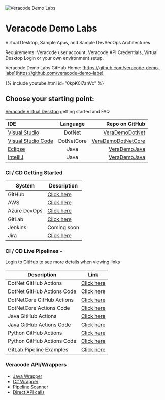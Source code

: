 ![Veracode Demo Labs](/images/veracode-demo-labs-banner.png)

# Veracode Demo Labs
Virtual Desktop, Sample Apps, and Sample DevSecOps Architectures

Requirements: Veracode user account, Veracode API Credentials, Virtual Desktop Login or your own environment setup.

Veracode Demo Labs GitHub Home: [https://github.com/veracode-demo-labs](https://github.com/veracode-demo-labs)

{% include youtube.html id="0kpK0I7anVc" %}

## Choose your starting point:

[Veracode Virtual Desktop](/docs/Veracode-Virtual-Desktop/VVD.md) getting started and FAQ

| IDE      |  Language | Repo on GitHub     |
| :---        |    :----:   |          ---: |
| [Visual Studio](/docs/IDEs/Visual-Studio-2022.md)     | DotNet       | [VeraDemoDotNet](https://github.com/veracode-demo-labs/verademo-dotnet)   |
| [Visual Studio Code](/docs/IDEs/Visual-Studio-Code.md)   | DotNetCore        | [VeraDemoDotNetCore](https://github.com/veracode-demo-labs/verademo-dotnetcore)     |
| [Eclipse](/docs/IDEs/Eclipse.md)   | Java        | [VeraDemoJava](https://github.com/veracode-demo-labs/verademo-java)      |
| [IntelliJ](/docs/IDEs/IntelliJ.md)   | Java        | [VeraDemoJava](https://github.com/veracode-demo-labs/verademo-java)      |


### CI / CD Getting Started

| System | Description 
| --- | ----------- 
| GitHub | [Click here](/docs/CI-CD/GitHub.md) 
| AWS | [Click here](/docs/CI-CD/AWS.md) 
| Azure DevOps | [Click here](/docs/CI-CD/AzureDevOps.md) 
| GitLab | [Click here](/docs/CI-CD/GitLab.md) 
| Jenkins | Coming soon 
| Jira | [Click here](/docs/CI-CD/JIRA.md) 


### CI / CD Live Pipelines - 
Login to GitHub to see more details when viewing links

| Description | Link |
| --- | ----------- |
| DotNet GitHub Actions | [Click here](https://github.com/veracode-demo-labs/verademo-dotnet/actions)
| DotNet GitHub Actions Code | [Click here](https://github.com/veracode-demo-labs/verademo-dotnet/tree/main/.github/workflows)
| DotNetCore GitHub Actions | [Click here](https://github.com/veracode-demo-labs/verademo-dotnetcore/actions)
| DotNetCore Actions Code  | [Click here](https://github.com/veracode-demo-labs/verademo-dotnetcore/tree/main/.github/)
| Java GitHub Actions | [Click here](https://github.com/veracode-demo-labs/verademo-dotnetcore/actions)
| Java GitHub Actions Code | [Click here](https://github.com/veracode-demo-labs/verademo-java/tree/main/.github/workflows)
| Python GitHub Actions | [Click here](https://github.com/veracode-demo-labs/verademo-dotnetcore/actions)
| Python GitHub Actions Code | [Click here](https://github.com/veracode-demo-labs/petstore-api-python/tree/main/.github/workflows)
| GitLab Pipeline Examples | [Click here](https://gitlab.com/veracode-demo-labs/)





### Veracode API/Wrappers
  * [Java Wrapper](/docs/Veracode-API-wrappers/API-wrappers.md)
  * [C# Wrapper](/docs/Veracode-API-wrappers/API-wrappers.md)
  * [Pipeline Scanner](/docs/Veracode-API-wrappers/API-wrappers.md)
  * [Direct API calls](/docs/Veracode-API-wrappers/API-wrappers.md)
